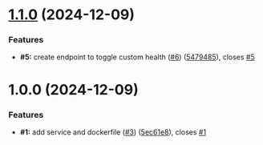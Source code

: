 # [1.1.0](https://github.com/m4s-b3n/rest-test/compare/1.0.0...1.1.0) (2024-12-09)


### Features

* **#5:** create endpoint to toggle custom health ([#6](https://github.com/m4s-b3n/rest-test/issues/6)) ([5479485](https://github.com/m4s-b3n/rest-test/commit/5479485e47e08adb83b1a48732b12729e5a2c6dd)), closes [#5](https://github.com/m4s-b3n/rest-test/issues/5)

# 1.0.0 (2024-12-09)


### Features

* **#1:** add service and dockerfile ([#3](https://github.com/m4s-b3n/rest-test/issues/3)) ([5ec61e8](https://github.com/m4s-b3n/rest-test/commit/5ec61e830132af6574fcb6eb93819f6ea3e207b8)), closes [#1](https://github.com/m4s-b3n/rest-test/issues/1)
